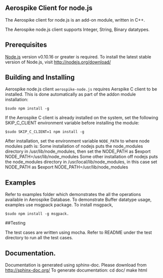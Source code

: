 ## Aerospike Client for node.js

The Aerospike client for node.js is an add-on module, written in C++.
 
The Aerospike node.js client supports Integer, String, Binary datatypes. 

## Prerequisites

[Node.js](http://nodejs.org) version v0.10.16 or greater is required. 
To install the latest stable version of Node.js, visit http://nodejs.org/download/


## Building and Installing

Aerospike node.js client `aerospike-node.js` requires Aerspike C client to be installed.
This is done automatically as part of the addon module installation:

	$sudo npm install -g 

If the Aerospike C client is already installed on the system, set the following SKIP_C_CLIENT 
environment variable before installing the module:

	$sudo SKIP_C_CLIENT=1 npm install -g 

After installation, set the environment variable `NODE_PATH` to where node modules path is:
Some installation of nodejs puts the node_modules directory in /usr/lib/node_modules, then set 
the NODE_PATH as
	$export NODE_PATH=/usr/lib/node_modules
Some other installation off nodejs puts the node_modules directory in /usr/local/lib/node_modules,
in this case set NODE_PATH as
	$export NODE_PATH=/usr/lib/node_modules

## Examples

Refer to examples folder which demonstrates the all the operations available in Aerospike Database.
To demonstrate Buffer datatype usage, examples use msgpack package. To install msgpack,
     
	$sudo npm install -g msgpack.

##Testing

The test cases are written using mocha. Refer to README under the test directory to run
all the test cases.

## Documentation.

Documentation is generated using sphinx-doc. Please download from http://sphinx-doc.org/
To generate documentation:
	cd doc/
	make html


